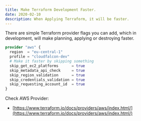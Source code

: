 ```yaml
---
title: Make Terraform Development Faster.
date: 2020-02-10
description: When Applying Terraform, it will be faster.
---
```


There are simple Terraform provider flags you can add, which in development, will make planning, applying or destroying faster.

```terraform
provider "aws" {
  region  = "eu-central-1"
  profile = "cloudfalcon-dev"
  # Make it faster by skipping something
  skip_get_ec2_platforms      = true
  skip_metadata_api_check     = true
  skip_region_validation      = true
  skip_credentials_validation = true
  skip_requesting_account_id  = true
}
```

Check AWS Provider:

- [https://www.terraform.io/docs/providers/aws/index.html/](https://www.terraform.io/docs/providers/aws/index.html/)
